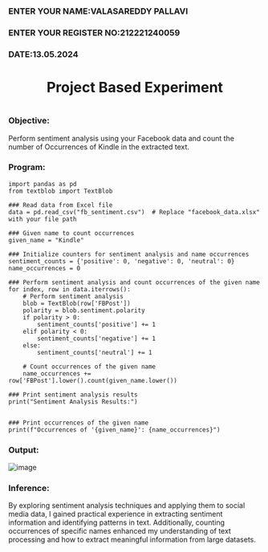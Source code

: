<H3>ENTER YOUR NAME:VALASAREDDY PALLAVI</H3>
<H3>ENTER YOUR REGISTER NO:212221240059</H3>
<H3>DATE:13.05.2024</H3>
<H1 Align="center">Project Based Experiment<H1>
    
### Objective:
Perform sentiment analysis using your Facebook data and count the number of Occurrences of Kindle  in the extracted text.

### Program:
```
import pandas as pd
from textblob import TextBlob

### Read data from Excel file
data = pd.read_csv("fb_sentiment.csv")  # Replace "facebook_data.xlsx" with your file path

### Given name to count occurrences
given_name = "Kindle"

### Initialize counters for sentiment analysis and name occurrences
sentiment_counts = {'positive': 0, 'negative': 0, 'neutral': 0}
name_occurrences = 0

### Perform sentiment analysis and count occurrences of the given name
for index, row in data.iterrows():
    # Perform sentiment analysis
    blob = TextBlob(row['FBPost'])
    polarity = blob.sentiment.polarity
    if polarity > 0:
        sentiment_counts['positive'] += 1
    elif polarity < 0:
        sentiment_counts['negative'] += 1
    else:
        sentiment_counts['neutral'] += 1

    # Count occurrences of the given name
    name_occurrences += row['FBPost'].lower().count(given_name.lower())

### Print sentiment analysis results
print("Sentiment Analysis Results:")


### Print occurrences of the given name
print(f"Occurrences of '{given_name}': {name_occurrences}")
```
### Output:

![image](https://github.com/Pallavi-Raveendranadreddy/Project-Based-Experiment-AAI/assets/94294872/27667f3d-11a4-44d5-b1b2-f22016a4c322)
### Inference:

By exploring sentiment analysis techniques and applying them to social media data, I gained practical experience in extracting sentiment information and identifying patterns in text. Additionally, counting occurrences of specific names enhanced my understanding of text processing and how to extract meaningful information from large datasets.
